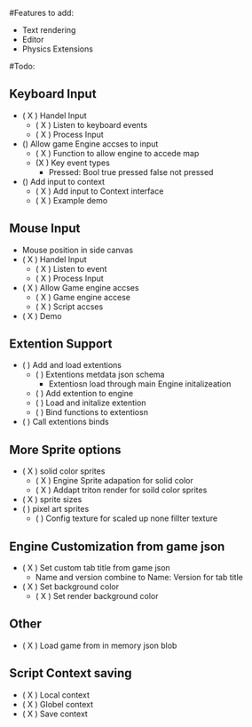 #Features to add:
- Text rendering
- Editor
- Physics Extensions

#Todo:
## Keyboard Input
- ( X ) Handel Input
    - ( X ) Listen to keyboard events
    - ( X ) Process Input 
- () Allow game Engine accses to input
    - ( X ) Function to allow engine to accede map
    - (X ) Key event types
      - Pressed: Bool true pressed false not pressed
- () Add input to context
    - ( X ) Add input to Context interface
    - ( X ) Example demo

## Mouse Input
- Mouse position in side canvas
- ( X ) Handel Input
	- ( X ) Listen to event
	- ( X ) Process Input
- ( X ) Allow Game engine accses
	- ( X ) Game engine accese
	- ( X ) Script accses
- ( X ) Demo
	
## Extention Support
- (  ) Add and load extentions
	- (  ) Extentions metdata json schema
		- Extentiosn load through main Engine initalizeation
	- (  ) Add extention to engine
	- (  ) Load and initalize extention
	- (  ) Bind functions to extentiosn
- (  ) Call extentions binds

## More Sprite options
- ( X ) solid color sprites
	- ( X ) Engine Sprite adapation for solid color
	- ( X ) Addapt triton render for soild color sprites
- ( X ) sprite sizes
- (  ) pixel art sprites
	- (  ) Config texture for scaled up none fillter texture

## Engine Customization from game json
- ( X ) Set custom tab title from game json
	- Name and version combine to Name: Version for tab title
- ( X ) Set background color
	- ( X ) Set render background color

## Other
- ( X ) Load game from in memory json blob
	
## Script Context saving
- ( X ) Local context
- ( X ) Globel context
- ( X ) Save context 